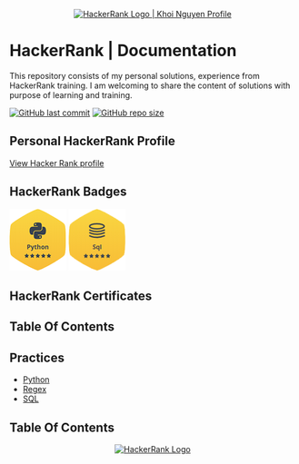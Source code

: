 <p align="center">
    <a href="https://www.hackerrank.com/knguyenanh8194">
        <img alt="HackerRank Logo | Khoi Nguyen Profile" src="https://hrcdn.net/fcore/assets/brand/typemark_60x200-7435b42d20.svg" >
    </a>
</p>

# HackerRank | Documentation
This repository consists of my personal solutions, experience from HackerRank training. I am welcoming to share the content of solutions with purpose of learning and training.

[![GitHub last commit](https://img.shields.io/github/last-commit/aKn8194/myHackerRank)](https://github.com/aKn8194/myHackerRank/commits/master)
[![GitHub repo size](https://img.shields.io/github/repo-size/aKn8194/myHackerRank)](https://github.com/aKn8194/myHackerRank/archive/master.zip)

## Personal HackerRank Profile
[View Hacker Rank profile](https://www.hackerrank.com/knguyenanh8194)

## HackerRank Badges
![Python](/Badges/python_5_star.png)
![SQL](/Badges/sql_5_star.png)

## HackerRank Certificates


## Table Of Contents

## Practices
* [Python](#python)
* [Regex](#regex)
* [SQL](#sql)

## Table Of Contents



<p align="center">
    <a href="https://www.hackerrank.com/nathanabela7">
        <img alt="HackerRank Logo" src="https://hrcdn.net/fcore/assets/brand/h_mark_sm-966d2b45e3.svg">
    </a>
</p>